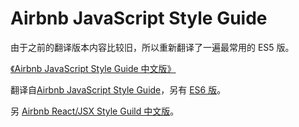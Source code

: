 # Airbnb JavaScript Style Guide

由于之前的翻译版本内容比较旧，所以重新翻译了一遍最常用的 ES5 版。

[《Airbnb JavaScript Style Guide 中文版》](es5/README.md)  

翻译自[Airbnb JavaScript Style Guide](https://github.com/airbnb/javascript)，另有 [ES6 版](https://github.com/yuche/javascript)。

另 [Airbnb React/JSX Style Guild 中文版](https://github.com/JasonBoy/javascript/tree/master/react)。
